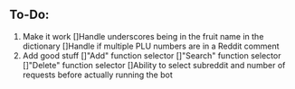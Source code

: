 ## To-Do:
1. Make it work
[]Handle underscores being in the fruit name in the dictionary
[]Handle if multiple PLU numbers are in a Reddit comment
2. Add good stuff
[]"Add" function selector
[]"Search" function selector
[]"Delete" function selector
[]Ability to select subreddit and number of requests before actually running the bot
